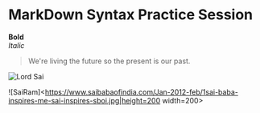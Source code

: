 # MarkDown Syntax Practice Session
**Bold** <br>
*Italic*  <br>

> We're living the future so
> the present is our past.

![Lord Sai](https://i.pinimg.com/236x/08/d8/36/08d836a0f44c252d215aea8ec7fd7bcc--prayer-quotes-sai-baba.jpg) <br>

![SaiRam]<https://www.saibabaofindia.com/Jan-2012-feb/1sai-baba-inspires-me-sai-inspires-sboi.jpg|height=200 width=200>
